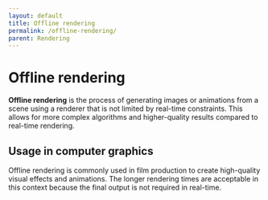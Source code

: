 ```yaml
---
layout: default
title: Offline rendering
permalink: /offline-rendering/
parent: Rendering
---
```


# Offline rendering

**Offline rendering** is the process of generating images or animations from a scene using a renderer that is not limited by real-time constraints. This allows for more complex algorithms and higher-quality results compared to real-time rendering.

## Usage in computer graphics

Offline rendering is commonly used in film production to create high-quality visual effects and animations. The longer rendering times are acceptable in this context because the final output is not required in real-time.